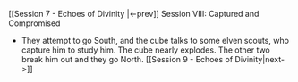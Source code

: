 [[Session 7 - Echoes of Divinity |<-prev]]
Session VIII: Captured and Compromised
- They attempt to go South, and the cube talks to some elven scouts, who capture him to study him. The cube nearly explodes. The other two break him out and they go North.
[[Session 9 - Echoes of Divinity|next->]]